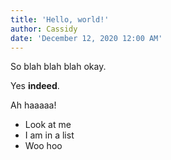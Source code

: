 ```yaml
---
title: 'Hello, world!'
author: Cassidy
date: 'December 12, 2020 12:00 AM'
---
```

So blah blah blah okay.

Yes **indeed**.

Ah haaaaa!

* Look at me
* I am in a list
* Woo hoo
